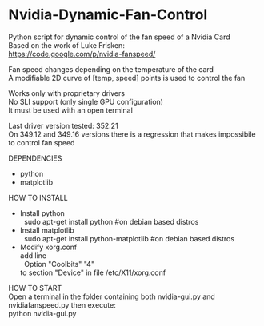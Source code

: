 Nvidia-Dynamic-Fan-Control
==========================

Python script for dynamic control of the fan speed of a Nvidia Card  
Based on the work of Luke Frisken:  
https://code.google.com/p/nvidia-fanspeed/

Fan speed changes depending on the temperature of the card  
A modifiable 2D curve of [temp, speed] points is used to control the fan  

Works only with proprietary drivers  
No SLI support (only single GPU configuration)  
It must be used with an open terminal  

Last driver version tested: 352.21  
On 349.12 and 349.16 versions there is a regression that makes impossibile to control fan speed

DEPENDENCIES  
* python  
* matplotlib  

HOW TO INSTALL  
* Install python  
  &nbsp;&nbsp;sudo apt-get install python #on debian based distros
* Install matplotlib  
  &nbsp;&nbsp;sudo apt-get install python-matplotlib #on debian based distros
* Modify xorg.conf  
  add line  
  &nbsp;&nbsp;Option         "Coolbits" "4"  
  to section "Device" in file /etc/X11/xorg.conf  
  
HOW TO START  
Open a terminal in the folder containing both nvidia-gui.py and nvidiafanspeed.py then execute:  
  python nvidia-gui.py
  
